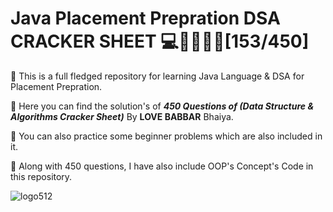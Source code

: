 
# Java Placement Prepration DSA CRACKER SHEET 💻🦸‍♂️🐱‍👤[153/450]
🐼 This is a full fledged repository for learning Java Language & DSA for Placement Prepration.

💪 Here you can find the solution's of **_450 Questions of (Data Structure & Algorithms Cracker Sheet)_** By **LOVE BABBAR** Bhaiya.

👊 You can also practice some beginner problems which are also included in it.

🎁 Along with 450 questions, I have also include OOP's Concept's Code in this repository.

![logo512](https://user-images.githubusercontent.com/65482419/118401608-f1490e80-b683-11eb-9e58-af14ae9a5cab.png)
